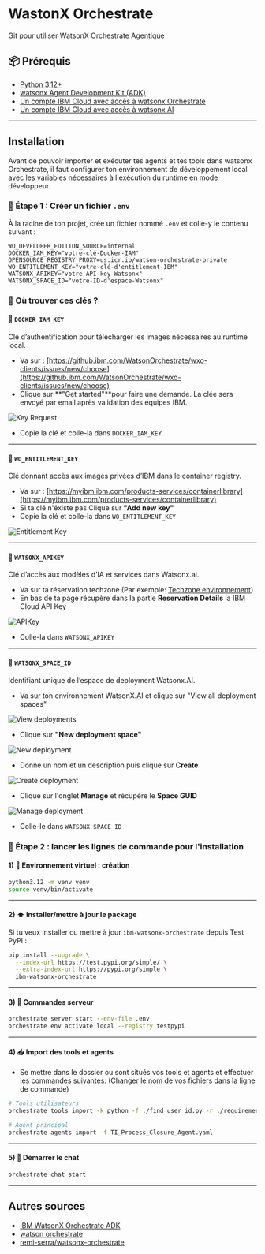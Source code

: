 # WastonX Orchestrate

Git pour utiliser WatsonX Orchestrate Agentique

## 📦 Prérequis

- [Python 3.12+](https://www.python.org/)
- [watsonx Agent Development Kit (ADK)](https://developer.watson-orchestrate.ibm.com)
- [Un compte IBM Cloud avec accès à watsonx Orchestrate](https://cloud.ibm.com/)
- [Un compte IBM Cloud avec accès à watsonx AI](https://cloud.ibm.com/)

---

## Installation

Avant de pouvoir importer et exécuter tes agents et tes tools dans watsonx Orchestrate, il faut configurer ton environnement de développement local avec les variables nécessaires à l'exécution du runtime en mode développeur.

### 📄 Étape 1 : Créer un fichier `.env`

À la racine de ton projet, crée un fichier nommé `.env` et colle-y le contenu suivant :

```env
WO_DEVELOPER_EDITION_SOURCE=internal
DOCKER_IAM_KEY="votre-clé-Docker-IAM"
OPENSOURCE_REGISTRY_PROXY=us.icr.io/watson-orchestrate-private
WO_ENTITLEMENT_KEY="votre-clé-d'entitlement-IBM"
WATSONX_APIKEY="votre-API-key-Watsonx"
WATSONX_SPACE_ID="votre-ID-d'espace-Watsonx"
```

### 🔑 Où trouver ces clés ?

#### 🔹 `DOCKER_IAM_KEY`

Clé d’authentification pour télécharger les images nécessaires au runtime local.

- Va sur : [https://github.ibm.com/WatsonOrchestrate/wxo-clients/issues/new/choose](https://github.ibm.com/WatsonOrchestrate/wxo-clients/issues/new/choose)
- Clique sur **"Get started"**pour faire une demande. La clée sera envoyé par email après validation des équipes IBM.

![Key Request](docs/img/KeyRequest.png)

- Copie la clé et colle-la dans `DOCKER_IAM_KEY`

---

#### 🔹 `WO_ENTITLEMENT_KEY`

Clé donnant accès aux images privées d’IBM dans le container registry.

- Va sur : [https://myibm.ibm.com/products-services/containerlibrary](https://myibm.ibm.com/products-services/containerlibrary)
- Si ta clé n'éxiste pas Clique sur **"Add new key"**
- Copie la clé et colle-la dans `WO_ENTITLEMENT_KEY`

![Entitlement Key](docs/img/EntitlementKey.png)

---

#### 🔹 `WATSONX_APIKEY`

Clé d’accès aux modèles d’IA et services dans Watsonx.ai.

- Va sur ta réservation techzone (Par exemple: [Techzone environnement](https://techzone.ibm.com/my/reservations/create/64e6866b41bf2a0017d986ad))
- En bas de ta page récupère dans la partie **Reservation Details** la IBM Cloud API Key

![APIKey](docs/img/IBMAPIKEY.png)

- Colle-la dans `WATSONX_APIKEY`

---

#### 🔹 `WATSONX_SPACE_ID`

Identifiant unique de l’espace de deployment Watsonx.AI.

- Va sur ton environnement WatsonX.AI et clique sur "View all deployment spaces"

![View deployments](docs/img/ViewDeployments.png)

- Clique sur **"New deployment space"**

![New deployment](docs/img/newDeployment.png)

- Donne un nom et un description puis clique sur **Create**

![Create deployment](docs/img/createDeployment.png)

- Clique sur l'onglet **Manage** et récupère le **Space GUID**

![Manage deployment](docs/img/manageDeployment.png)

- Colle-le dans `WATSONX_SPACE_ID`

### 📄 Étape 2 : lancer les lignes de commande pour l'installation

#### 1) 🐍 Environnement virtuel : création

```bash
python3.12 -m venv venv
source venv/bin/activate
```

---

#### 2) ⬆️ Installer/mettre à jour le package

Si tu veux installer ou mettre à jour `ibm-watsonx-orchestrate` depuis Test PyPI :

```bash
pip install --upgrade \
  --index-url https://test.pypi.org/simple/ \
  --extra-index-url https://pypi.org/simple \
  ibm-watsonx-orchestrate
```

---

#### 3) 🚀 Commandes serveur

```bash
orchestrate server start --env-file .env
orchestrate env activate local --registry testpypi
```

---

#### 4) 📥 Import des tools et agents

- Se mettre dans le dossier ou sont situés vos tools et agents et effectuer les commandes suivantes: (Changer le nom de vos fichiers dans la ligne de commande)

```bash
# Tools utilisateurs
orchestrate tools import -k python -f ./find_user_id.py -r ./requirements.txt  

# Agent principal
orchestrate agents import -f TI_Process_Closure_Agent.yaml

```

---

#### 5) 💬 Démarrer le chat

```bash
orchestrate chat start
```

---

## Autres sources

- [IBM WatsonX Orchestrate ADK](https://github.com/IBM/ibm-watsonx-orchestrate-adk)
- [watson orchestrate](https://github.ibm.com/WatsonOrchestrate)
- [remi-serra/watsonx-orchestrate](https://github.ibm.com/remi-serra/watsonx-orchestrate)
